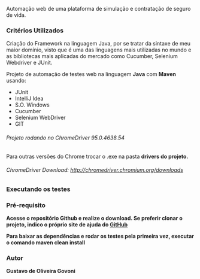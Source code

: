 
Automação web de uma plataforma de simulação e contratação de seguro de vida.

### Critérios Utilizados 
Criação do Framework na linguagem Java, por se tratar da sintaxe de meu maior domínio, visto que é uma das linguagens mais utilizadas no mundo e as bibliotecas 
mais aplicadas do mercado como Cucumber, Selenium Webdriver e JUnit.

Projeto de automação de testes web na linguagem <b>Java</b> com <b>Maven</b> usando:

- JUnit 
- IntelliJ Idea 
- S.O. Windows 
- Cucumber
- Selenium WebDriver
- GIT

###### Projeto rodando no ChromeDriver 95.0.4638.54

Para outras versões do Chrome trocar o .exe na pasta <b>drivers<b> do projeto.

###### ChromeDriver Download: http://chromedriver.chromium.org/downloads

### Executando os testes

### Pré-requisito
Acesse o repositório Github e realize o download.
Se preferir clonar o projeto, indico o próprio site de ajuda do [GitHub](https://help.github.com/en/articles/cloning-a-repository)

Para baixar as dependências e rodar os testes pela primeira vez, executar o comando <b>maven clean install</b>


### Autor

Gustavo de Oliveira Govoni
